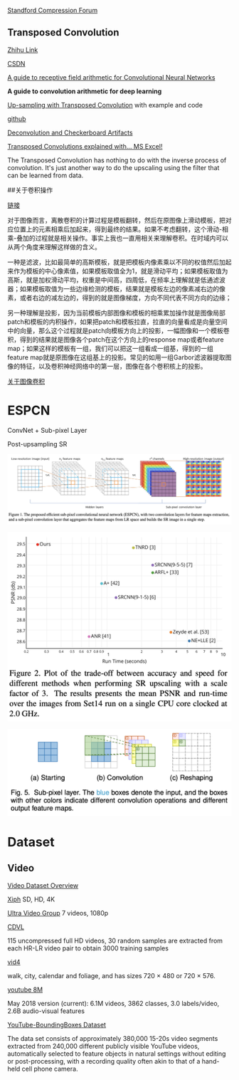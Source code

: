 [Standford Compression Forum](<https://compression.stanford.edu/>)

## Transposed Convolution

[Zhihu Link](<https://www.zhihu.com/question/43609045?sort=created>)

[CSDN](<https://blog.csdn.net/u014722627/article/details/60574260#fn:1>)

[A guide to receptive field arithmetic for Convolutional Neural Networks](<https://medium.com/mlreview/a-guide-to-receptive-field-arithmetic-for-convolutional-neural-networks-e0f514068807>)





**A guide to convolution arithmetic for deep learning**



[Up-sampling with Transposed Convolution](<https://towardsdatascience.com/up-sampling-with-transposed-convolution-9ae4f2df52d0>) with example and code

[github](<https://github.com/Easoncyx/deep-learning>)



[Deconvolution and Checkerboard Artifacts](<https://distill.pub/2016/deconv-checkerboard/>)



[Transposed Convolutions explained with… MS Excel!](<https://medium.com/apache-mxnet/transposed-convolutions-explained-with-ms-excel-52d13030c7e8>)



The Transposed Convolution has nothing to do with the inverse process of convolution. It's just another way to do the upscaling using the filter that can be learned from data.

##关于卷积操作

[链接](https://www.zhihu.com/question/27251882/answer/35942373)

对于图像而言，离散卷积的计算过程是模板翻转，然后在原图像上滑动模板，把对应位置上的元素相乘后加起来，得到最终的结果。如果不考虑翻转，这个滑动-相乘-叠加的过程就是相关操作。事实上我也一直用相关来理解卷积。在时域内可以从两个角度来理解这样做的含义。

一种是滤波，比如最简单的高斯模板，就是把模板内像素乘以不同的权值然后加起来作为模板的中心像素值，如果模板取值全为1，就是滑动平均；如果模板取值为高斯，就是加权滑动平均，权重是中间高，四周低，在频率上理解就是低通滤波器；如果模板取值为一些边缘检测的模板，结果就是模板左边的像素减右边的像素，或者右边的减左边的，得到的就是图像梯度，方向不同代表不同方向的边缘；

另一种理解是投影，因为当前模板内部图像和模板的相乘累加操作就是图像局部patch和模板的内积操作，如果把patch和模板拉直，拉直的向量看成是向量空间中的向量，那么这个过程就是patch向模板方向上的投影，一幅图像和一个模板卷积，得到的结果就是图像各个patch在这个方向上的response map或者feature map；如果这样的模板有一组，我们可以把这一组看成一组基，得到的一组feature map就是原图像在这组基上的投影。常见的如用一组Garbor滤波器提取图像的特征，以及卷积神经网络中的第一层，图像在各个卷积核上的投影。



[关于图像卷积](<https://zhuanlan.zhihu.com/p/28478034>)



# ESPCN

ConvNet + Sub-pixel Layer

Post-upsampling SR

![image-20190415094855725](DeepLearningNote.assets/image-20190415094855725.png)



![image-20190415094929681](DeepLearningNote.assets/image-20190415094929681.png)

![image-20190415095524221](DeepLearningNote.assets/image-20190415095524221.png)

# Dataset

## Video

[Video Dataset Overview](<https://www.di.ens.fr/~miech/datasetviz/>)

[Xiph](<https://media.xiph.org/video/derf/>) SD, HD, 4K

[Ultra Video Group](<http://ultravideo.cs.tut.fi/#testsequences>)  7 videos, 1080p

[CDVL](<https://www.cdvl.org/find-videos/index.php>) 

115 uncompressed full HD videos, 30 random samples are extracted from
each HR-LR video pair to obtain 3000 training samples

[vid4]()

walk, city, calendar and foliage, and has sizes 720 × 480 or 720 × 576.

[youtube 8M](<https://research.google.com/youtube8m/download.html>)

May 2018 version (current): 6.1M videos, 3862 classes, 3.0 labels/video, 2.6B audio-visual features

[YouTube-BoundingBoxes Dataset](<https://research.google.com/youtube-bb/>)

The data set consists of approximately 380,000 15-20s video segments extracted from 240,000 different publicly visible YouTube videos, automatically selected to feature objects in natural settings without editing or post-processing, with a recording quality often akin to that of a hand-held cell phone camera.